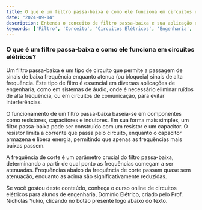 ```yaml
---
title: O que é um filtro passa-baixa e como ele funciona em circuitos elétricos?
date: "2024-09-14"
description: Entenda o conceito de filtro passa-baixa e sua aplicação em circuitos elétricos.
keywords: ['Filtro', 'Conceito', 'Circuitos Elétricos', 'Engenharia', 'Domínio Elétrico']
---
```


### O que é um filtro passa-baixa e como ele funciona em circuitos elétricos?

Um filtro passa-baixa é um tipo de circuito que permite a passagem de sinais de baixa frequência enquanto atenua (ou bloqueia) sinais de alta frequência. Este tipo de filtro é essencial em diversas aplicações de engenharia, como em sistemas de áudio, onde é necessário eliminar ruídos de alta frequência, ou em circuitos de comunicação, para evitar interferências.

O funcionamento de um filtro passa-baixa baseia-se em componentes como resistores, capacitores e indutores. Em sua forma mais simples, um filtro passa-baixa pode ser construído com um resistor e um capacitor. O resistor limita a corrente que passa pelo circuito, enquanto o capacitor armazena e libera energia, permitindo que apenas as frequências mais baixas passem.

A frequência de corte é um parâmetro crucial do filtro passa-baixa, determinando a partir de qual ponto as frequências começam a ser atenuadas. Frequências abaixo da frequência de corte passam quase sem atenuação, enquanto as acima são significativamente reduzidas.

Se você gostou deste conteúdo, conheça o curso online de circuitos elétricos para alunos de engenharia, Domínio Elétrico, criado pelo Prof. Nicholas Yukio, clicando no botão presente logo abaixo do texto.